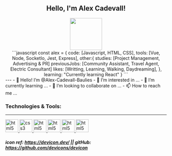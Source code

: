 <div align = "center">
<h2> Hello, I'm Alex Cadevall!</h2>
<img src="https://media.giphy.com/media/2TR5QFBdHbXzgzXXtU/giphy.gif" width="100">
</div>


<div align = "center">
```javascript
const alex = {
  code: [Javascript, HTML, CSS],
  tools: [Vue, Node, SocketIo, Jest, Express],
  other:{
            studies: [Project Management, Advertising & PR]
            previousJobs: [Community Assistant, Travel Agent, Electric Consultant]
            likes: [Writting, Learning, Walking, Daydreaming],
        },
 learning: "Currently learning React"
}
```
</div>
---
- 👋 Hello! I’m @Alex-Cadevall-Baulies
- 👀 I’m interested in ...
- 🌱 I’m currently learning ...
- 💞️ I’m looking to collaborate on ...
- 📫 How to reach me ...

### Technologies & Tools:

---
<p>
 <a href="https://www.w3.org/html/" target="_blank"> <img src="https://cdn.jsdelivr.net/gh/devicons/devicon/icons/html5/html5-plain-wordmark.svg" alt="html5" width="40" height="40"/> </a> 
 <a href="https://www.w3schools.com/css/" target="_blank"> <img src="https://cdn.jsdelivr.net/gh/devicons/devicon/icons/css3/css3-plain-wordmark.svg" alt="css3" width="40" height="40"/>
 <a href="https://www.javascript.com/" target="_blank"> <img src="https://cdn.jsdelivr.net/gh/devicons/devicon/icons/javascript/javascript-plain.svg" alt="html5" width="40" height="40"/> </a>
 <a href="https://vuejs.org/" target="_blank"> <img src="https://cdn.jsdelivr.net/gh/devicons/devicon/icons/vuejs/vuejs-original-wordmark.svg" alt="html5" width="40" height="40"/> </a>
 <a href="https://nodejs.org/en/" target="_blank"> <img src="https://cdn.jsdelivr.net/gh/devicons/devicon/icons/nodejs/nodejs-original-wordmark.svg" alt="html5" width="40" height="40"/> </a>
 <a href="https://socket.io/" target="_blank"> <img src="https://cdn.jsdelivr.net/gh/devicons/devicon/icons/socketio/socketio-original-wordmark.svg" alt="html5" width="40" height="40"/> </a>
 </p>


##### icon ref: https://devicon.dev/ || gitHub: https://github.com/devicons/devicon
